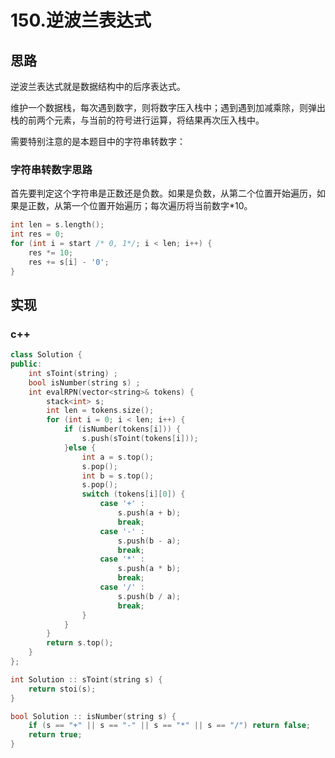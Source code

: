 # 150.逆波兰表达式

## 思路
逆波兰表达式就是数据结构中的后序表达式。

维护一个数据栈，每次遇到数字，则将数字压入栈中；遇到遇到加减乘除，则弹出栈的前两个元素，与当前的符号进行运算，将结果再次压入栈中。

需要特别注意的是本题目中的字符串转数字：
### 字符串转数字思路
首先要判定这个字符串是正数还是负数。如果是负数，从第二个位置开始遍历，如果是正数，从第一个位置开始遍历；每次遍历将当前数字*10。
```c++
int len = s.length();
int res = 0;
for (int i = start /* 0, 1*/; i < len; i++) {
    res *= 10;
    res += s[i] - '0';
}
```
## 实现
### c++
```c++
class Solution {
public:
    int sToint(string) ;
    bool isNumber(string s) ;
    int evalRPN(vector<string>& tokens) {
        stack<int> s;
        int len = tokens.size();
        for (int i = 0; i < len; i++) {
            if (isNumber(tokens[i])) {
                s.push(sToint(tokens[i]));
            }else {
                int a = s.top();
                s.pop();
                int b = s.top();
                s.pop();
                switch (tokens[i][0]) {
                    case '+' :
                        s.push(a + b);
                        break;
                    case '-' :
                        s.push(b - a);
                        break;
                    case '*' :
                        s.push(a * b);
                        break;
                    case '/' :
                        s.push(b / a);
                        break;
                }
            }
        }
        return s.top();
    }
};

int Solution :: sToint(string s) {
    return stoi(s);
}

bool Solution :: isNumber(string s) {
    if (s == "+" || s == "-" || s == "*" || s == "/") return false;
    return true;
} 
```